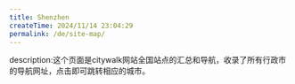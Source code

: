 ```yaml
---
title: Shenzhen
createTime: 2024/11/14 23:04:29
permalink: /de/site-map/
---
```

description:这个页面是citywalk网站全国站点的汇总和导航，收录了所有行政市的导航网址，点击即可跳转相应的城市。
<!-- @include: @shared-docs/site-map.md -->